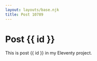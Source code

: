```yaml
---
layout: layouts/base.njk
title: Post 10789
---
```


# Post {{ id }}

This is post {{ id }} in my Eleventy project.
